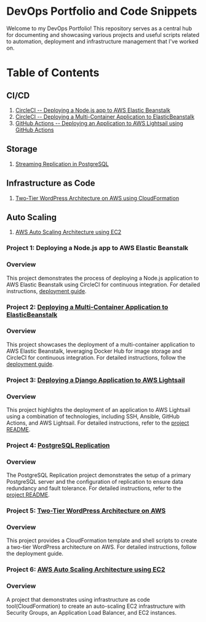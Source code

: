# DevOps Portfolio and Code Snippets
Welcome to my DevOps Portfolio! This repository serves as a central hub for documenting and showcasing various projects and useful scripts related to automation, deployment and infrastructure management that I've worked on.

# Table of Contents

## CI/CD
1. [CircleCI -- Deploying a Node.js app to AWS Elastic Beanstalk](#project-1-deploying-a-nodejs-app-to-aws-elastic-beanstalk)
1. [CircleCI -- Deploying a Multi-Container Application to ElasticBeanstalk](#project-2-deploying-a-multi-container-application-to-elasticbeanstalk)
1. [GitHub Actions -- Deploying an Application to AWS Lightsail using GitHub Actions](#project-3-deploying-an-application-to-aws-lightsail)

## Storage
1. [Streaming Replication in PostgreSQL](#project-4-postgresql-replication)

## Infrastructure as Code
1. [Two-Tier WordPress Architecture on AWS using CloudFormation](#project-5-two-tier-wordpress-architecture-on-aws)

## Auto Scaling
1. [AWS Auto Scaling Architecture using EC2](#project-6-aws-auto-scaling-architecture-using-ec2)




### Project 1: Deploying a Node.js app to AWS Elastic Beanstalk
### Overview
This project demonstrates the process of deploying a Node.js application to AWS Elastic Beanstalk using CircleCI for continuous integration. For detailed instructions, [deployment guide](CI_CD/CircleCI/README.md).

### Project 2: [Deploying a Multi-Container Application to ElasticBeanstalk](CI_CD/CircleCI/multi_container_deploy_config.yml)
### Overview
This project showcases the deployment of a multi-container application to AWS Elastic Beanstalk, leveraging Docker Hub for image storage and CircleCI for continuous integration. For detailed instructions, follow the [deployment guide](CI_CD/CircleCI/README.md).

### Project 3: [Deploying a Django Application to AWS Lightsail](CI_CD/Github_Actions/README.md)
### Overview
This project highlights the deployment of an application to AWS Lightsail using a combination of technologies, including SSH, Ansible, GitHub Actions, and AWS Lightsail. For detailed instructions, refer to the [project README](CI_CD/Github_Actions/README.md).

### Project 4: [PostgreSQL Replication](Storage/PostgreSQL/replication/README.md)
### Overview
The PostgreSQL Replication project demonstrates the setup of a primary PostgreSQL server and the configuration of replication to ensure data redundancy and fault tolerance. For detailed instructions, refer to the [project README](Storage/PostgreSQL/replication/README.md).

### Project 5: [Two-Tier WordPress Architecture on AWS](Wordpress/README.md)
### Overview
This project provides a CloudFormation template and shell scripts to create a two-tier WordPress architecture on AWS. For detailed instructions, follow the deployment guide.

### Project 6: [AWS Auto Scaling Architecture using EC2](LoadBalancing/README.md)
### Overview
A project that demonstrates using infrastructure as code tool(CloudFormation) to create an auto-scaling EC2 infrastructure with Security Groups, an Application Load Balancer, and EC2 instances.